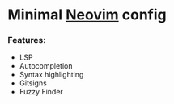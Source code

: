 # Minimal [Neovim](https://neovim.io/) config

### Features:

- LSP
- Autocompletion
- Syntax highlighting
- Gitsigns
- Fuzzy Finder


